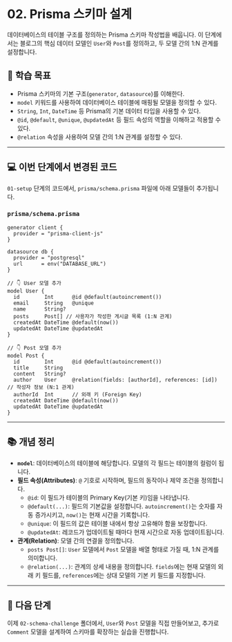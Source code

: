 # 02. Prisma 스키마 설계

데이터베이스의 테이블 구조를 정의하는 Prisma 스키마 작성법을 배웁니다. 이 단계에서는 블로그의 핵심 데이터 모델인 `User`와 `Post`를 정의하고, 두 모델 간의 1:N 관계를 설정합니다.

## 🎯 학습 목표

- Prisma 스키마의 기본 구조(`generator`, `datasource`)를 이해한다.
- `model` 키워드를 사용하여 데이터베이스 테이블에 매핑될 모델을 정의할 수 있다.
- `String`, `Int`, `DateTime` 등 Prisma의 기본 데이터 타입을 사용할 수 있다.
- `@id`, `@default`, `@unique`, `@updatedAt` 등 필드 속성의 역할을 이해하고 적용할 수 있다.
- `@relation` 속성을 사용하여 모델 간의 1:N 관계를 설정할 수 있다.

---

## 💻 이번 단계에서 변경된 코드

`01-setup` 단계의 코드에서, `prisma/schema.prisma` 파일에 아래 모델들이 추가됩니다.

### `prisma/schema.prisma`

```prisma
generator client {
  provider = "prisma-client-js"
}

datasource db {
  provider = "postgresql"
  url      = env("DATABASE_URL")
}

// 👇 User 모델 추가
model User {
  id        Int      @id @default(autoincrement())
  email     String   @unique
  name      String?
  posts     Post[] // 사용자가 작성한 게시글 목록 (1:N 관계)
  createdAt DateTime @default(now())
  updatedAt DateTime @updatedAt
}

// 👇 Post 모델 추가
model Post {
  id        Int      @id @default(autoincrement())
  title     String
  content   String?
  author    User     @relation(fields: [authorId], references: [id]) // 작성자 정보 (N:1 관계)
  authorId  Int      // 외래 키 (Foreign Key)
  createdAt DateTime @default(now())
  updatedAt DateTime @updatedAt
}
```

---

## 📚 개념 정리

- **`model`**: 데이터베이스의 테이블에 해당합니다. 모델의 각 필드는 테이블의 컬럼이 됩니다.
- **필드 속성(Attributes)**: `@` 기호로 시작하며, 필드의 동작이나 제약 조건을 정의합니다.
  - `@id`: 이 필드가 테이블의 Primary Key(기본 키)임을 나타냅니다.
  - `@default(...)`: 필드의 기본값을 설정합니다. `autoincrement()`는 숫자를 자동 증가시키고, `now()`는 현재 시간을 기록합니다.
  - `@unique`: 이 필드의 값은 테이블 내에서 항상 고유해야 함을 보장합니다.
  - `@updatedAt`: 레코드가 업데이트될 때마다 현재 시간으로 자동 업데이트됩니다.
- **관계(Relation)**: 모델 간의 연결을 정의합니다.
  - `posts Post[]`: `User` 모델에서 `Post` 모델을 배열 형태로 가질 때, 1:N 관계를 의미합니다.
  - `@relation(...)`: 관계의 상세 내용을 정의합니다. `fields`에는 현재 모델의 외래 키 필드를, `references`에는 상대 모델의 기본 키 필드를 지정합니다.

---

## 🚀 다음 단계

이제 `02-schema-challenge` 폴더에서, `User`와 `Post` 모델을 직접 만들어보고, 추가로 `Comment` 모델을 설계하여 스키마를 확장하는 실습을 진행합니다.